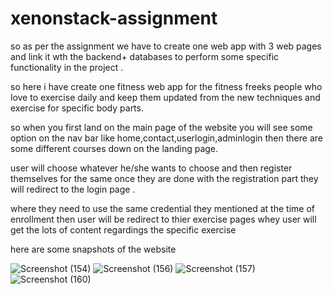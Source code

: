 



# xenonstack-assignment



so as per the assignment we have to create one web app with 3 web pages and link it wth the backend+ databases to perform some specific functionality 
in the project .

so  here i have create one fitness web app for the fitness freeks people who love to exercise daily and keep them updated  from the new techniques and      exercise for specific body parts.

 so   when you first land on the main page of the website you will see some option on the nav bar like home,contact,userlogin,adminlogin
 then  there are some  different courses down on the landing page.

user will choose whatever he/she wants to choose and then register themselves for the same once they are done with the registration part they will  redirect to the login page .


where they need to use the same credential they  mentioned  at the time of  enrollment then  user will be redirect  to thier exercise pages whey user will  get the lots of content regardings the  specific   exercise 
 
 
here are some snapshots of the website

![Screenshot (154)](https://user-images.githubusercontent.com/78375822/196851295-9327c8aa-e08e-44a2-84fc-8656339769c6.png)
![Screenshot (156)](https://user-images.githubusercontent.com/78375822/196848559-432d39c9-f022-4c74-b8e8-4c08577e9d01.png)
![Screenshot (157)](https://user-images.githubusercontent.com/78375822/196848572-c209b55a-4501-4425-bdfb-bb3734ff16db.png)
![Screenshot (160)](https://user-images.githubusercontent.com/78375822/196848593-52175004-8e48-4615-a351-0015b53143e5.png)

